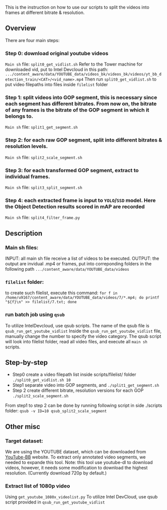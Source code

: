 This is the instruction on how to use our scripts to split the videos into frames at different bitrate & resolution.

## Overview
There are four main steps:
### Step 0: download original youtube videos
`Main sh` file: `split0_get_vidlist.sh`
Refer to the Tower machine for downloaded vid, put to Intel Devcloud in this path:
`.../content_aware/data/YOUTUBE_data/videos_bk/videos_bk/videos/yt_bb_detection_train/<CAT>/<vid_name>.mp4`
Then run `split0_get_vidlist.sh` to put video filepaths into files inside `filelist` folder

### Step 1: split videos into GOP segment, this is necessary since each segment has different bitrates. From now on, the bitrate of any frames is the bitrate of the GOP segment in which it belongs to.
`Main sh` file: `split1_get_segment.sh`
### Step 2: for each raw GOP segment, split into different bitrates & resolution levels.
`Main sh` file: `split2_scale_segment.sh`
### Step 3: for each transformed GOP segment, extract to individual frames.
`Main sh` file: `split3_split_segment.sh`
### Step 4: each extracted frame is input to `YOLO`/`SSD` model. Here the Object Detection results scored in mAP are recorded
`Main sh` file: `split4_filter_frame.py`

## Description
### Main sh files:
INPUT: all main sh file receive a list of videos to be executed. 
OUTPUT: the output are invidual .mp4 or frames, put into correponding folders in the following path
```.../content_aware/data/YOUTUBE_data/videos```

### `filelist` folder: 
to create such filelist, execute this command:
```for f in /home/u9167/content_aware/data/YOUTUBE_data/videos/7/*.mp4; do printf "${f}\n" >> filelist/7.txt; done```

### run batch job using `qsub`
To utilize IntelDevcloud, use qsub scripts. The name of the qsub file is `qsub_run_get_youtube_vidlist`
Inside the `qsub_run_get_youtube_vidlist` file, manually change the number to specify the video category. The qsub script will look into filelist folder, read all video files, and execute all `main sh` scripts.

## Step-by-step
- Step0 create a video filepath list inside scripts/filelist/ folder
```./split0_get_vidlist.sh 10```
- Step1 separate video into GOP segments, and 
```./split1_get_segment.sh```
- Step 2 create different bitrate, resolution versions for each GOP
```./split2_scale_segment.sh```

From step1 to step 2 can be done by running following script in side ./scripts folder:
```qsub -v ID=10 qsub_split2_scale_segment```

## Other misc
### Target dataset:
We are using the YOUTUBE dataset, which can be downloaded from [YouTube-BB](https://research.google.com/youtube-bb/) website. To extract only annotated video segments, we needed to expande this tool. Note: this tool use youtube-dl to download videos, however, it needs some modification to download the highest resolution. (Currently download 720p by default.)
### Extract list of 1080p video
Using `get_youtube_1080x_videolist.py`
To utilize Intel DevCloud, use qsub script provided in `qsub_run_get_youtube_vidlist`

